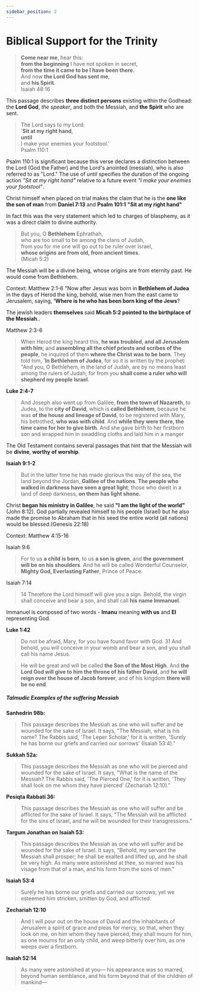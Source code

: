 ```yaml
---
sidebar_position: 2
---
```


# Biblical Support for the Trinity

>**Come near me**,
hear this: \
**from the beginning** I have not spoken in secret, \
**from the time it came to be I have been there.** \
And now **the Lord God has sent me**, \
and **his Spirit**. \
>  Isaiah 48:16

This passage describes **three distinct persons** existing within the Godhead: the **Lord God**, _the speaker_, and both the Messiah, and **the Spirit** who are sent.

>The Lord says to my Lord: \
'**Sit at my right hand**, \
**until** \
I make your enemies your footstool.' \
> Psalm 110:1

Psalm 110:1 is significant because this verse declares a distinction between the Lord (God the Father) and the Lord's anointed (messiah), who is also referred to as "Lord." The use of _until_ specifies the duration of the ongoing action _"Sit at my right hand"_ relative to a future event _"I make your enemies your footstool"_.

Christ himself when placed on trial makes the claim that he is the **one like the son of man** from **Daniel 7:13** and **Psalm 101:1** **"Sit at my right hand"** 

In fact this was the very statement which led to charges of blasphemy, as it was a direct claim to divine authority.


>But you, O **Bethlehem** Ephrathah, \
who are too small to be among the clans of Judah, \
from you for me one will go out to be ruler over Israel, \
**whose origins are from old, from ancient times.** \
> (Micah 5:2)

The Messiah will be a divine being, whose origins are from eternity past.
He would come from Bethlehem.

Context: 
Matthew 2:1-6
"Now after Jesus was born in **Bethlehem of Judea** in the days of Herod the king, behold, wise men from the east came to Jerusalem, saying, **'Where is he who has been born king of the Jews**?

The jewish leaders **themselves** said **Micah 5:2 pointed to the birthplace of the Messiah**..

Matthew 2:3-6
>When Herod the king heard this, **he was troubled, and all Jerusalem with him**; and **assembling all the chief priests and scribes of the people**, he inquired of them **where the Christ was to be born**. They told him, '**In Bethlehem of Judea**, for so it is written by the prophet: "And you, O Bethlehem, in the land of Judah, are by no means least among the rulers of Judah; for from you **shall come a ruler who will shepherd my people Israel**.

**Luke 2:4-7**
> And Joseph also went up from Galilee, **from the town of Nazareth**, to Judea, to the **city of David**, which is **called Bethlehem**, because he was **of the house and lineage of David**, to be registered with Mary, his betrothed, **who was with child**. And **while they were there, the time came for her to give birth**. And she gave birth to her firstborn son and wrapped him in swaddling cloths and laid him in a manger


The Old Testament contains several passages that hint that the Messiah will be **divine**, **worthy of worship**.

**Isaiah 9:1-2**
>But in the latter time he has made glorious the way of the sea, the land beyond the Jordan, **Galilee of the nations**. **The people who walked in darkness have seen a great light**; those who dwelt in a land of deep darkness, **on them has light shone.**

Christ **began his ministry in Galilee**, he said **"I am the light of the world"** (John 8:12). God partially revealed himself to his people (Israel) but he also made the promise to Abraham that in his seed the entire world (all nations) would be blessed.(Genesis 22:18)

Context: Matthew 4:15-16

Isaiah 9:6
> For to us **a child is born**, to us **a son is given**, and **the government will be on his shoulders**. And he will be called Wonderful Counselor, **Mighty God, Everlasting Father**, Prince of Peace.

Isaiah 7:14
> 14 Therefore the Lord himself will give you a sign. Behold, the virgin shall conceive and bear a son, and shall call **his name Immanuel**.

Immanuel is composed of two words - **Imanu** meaning **with us** and **El** representing God.

**Luke 1:42**
> Do not be afraid, Mary, for you have found favor with God. 31 And behold, you will conceive in your womb and bear a son, and you shall call his name Jesus. 

>He will be great and will be called **the Son of the Most High**. And **the Lord God will give to him the throne of his father David**, and **he will reign over the house of Jacob forever**, and of his kingdom **there will be no end**.

##### Talmudic Examples of the suffering Messiah

**Sanhedrin 98b:**
>This passage describes the Messiah as one who will suffer and be wounded for the sake of Israel. It says, "The Messiah, what is his name? The Rabbis said, 'The Leper Scholar,' for it is written, 'Surely he has borne our griefs and carried our sorrows' (Isaiah 53:4)."

**Sukkah 52a:**
>This passage describes the Messiah as one who will be pierced and wounded for the sake of Israel. It says, "What is the name of the Messiah? The Rabbis said, 'The Pierced One,' for it is written, 'They shall look on me whom they have pierced' (Zechariah 12:10)."

**Pesiqta Rabbati 36:** 
> This passage describes the Messiah as one who will suffer and be afflicted for the sake of Israel. It says, "The Messiah will be afflicted for the sins of Israel, and he will be wounded for their transgressions."

**Targum Jonathan on Isaiah 53:**
> This passage describes the Messiah as one who will suffer and be wounded for the sake of Israel. It says, "Behold, my servant the Messiah shall prosper; he shall be exalted and lifted up, and he shall be very high. As many were astonished at thee, so marred was his visage from that of a man, and his form from the sons of men."


**Isaiah 53:4** 
> Surely he has borne our griefs and carried our sorrows; yet we esteemed him stricken, smitten by God, and afflicted.

**Zechariah 12:10** 
> And I will pour out on the house of David and the inhabitants of Jerusalem a spirit of grace and pleas for mercy, so that, when they look on me, on him whom they have pierced, they shall mourn for him, as one mourns for an only child, and weep bitterly over him, as one weeps over a firstborn.

**Isaiah 52:14**
> As many were astonished at you— his appearance was so marred, beyond human semblance, and his form beyond that of the children of mankind—

